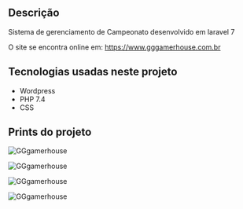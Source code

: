 ## Descrição

Sistema de gerenciamento de Campeonato desenvolvido em laravel 7

O site se encontra online em: https://www.gggamerhouse.com.br

## Tecnologias usadas neste projeto

* Wordpress
* PHP 7.4
* CSS

## Prints do projeto

![GGgamerhouse](https://i.imgur.com/GapVimz.png)

![GGgamerhouse](https://i.imgur.com/DmrjTJj.png)

![GGgamerhouse](https://i.imgur.com/CWK192B.png)

![GGgamerhouse](https://i.imgur.com/7TkrHLx.png)




